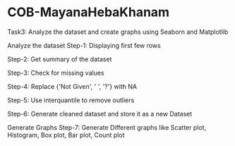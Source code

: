 # COB-MayanaHebaKhanam

Task3: Analyze the dataset and create graphs using Seaborn and Matplotlib

Analyze the dataset
Step-1: Displaying first few rows

Step-2: Get summary of the dataset

Step-3: Check for missing values

Step-4: Replace {'Not Given', ' ', '?'} with NA

Step-5: Use interquantile to remove outliers

Step-6: Generate cleaned dataset and store it as a new Dataset

Generate Graphs
Step-7: Generate Different graphs like Scatter plot, Histogram, Box plot, Bar plot, Count plot
